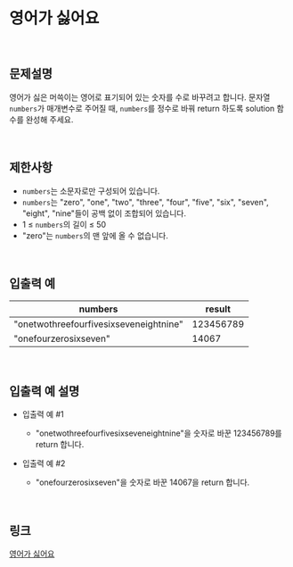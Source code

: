 # 영어가 싫어요

<br>

## 문제설명
영어가 싫은 머쓱이는 영어로 표기되어 있는 숫자를 수로 바꾸려고 합니다. 문자열 `numbers`가 매개변수로 주어질 때, `numbers`를 정수로 바꿔 return 하도록 solution 함수를 완성해 주세요.

<br>

## 제한사항
- `numbers`는 소문자로만 구성되어 있습니다.
- `numbers`는 "zero", "one", "two", "three", "four", "five", "six", "seven", "eight", "nine"들이 공백 없이 조합되어 있습니다.
- 1 ≤ `numbers`의 길이 ≤ 50
- "zero"는 `numbers`의 맨 앞에 올 수 없습니다.

<br>

## 입출력 예
| numbers | result |
|---|---|
| "onetwothreefourfivesixseveneightnine" | 123456789 |
| "onefourzerosixseven" | 14067 |

<br>

## 입출력 예 설명
- 입출력 예 #1
    - "onetwothreefourfivesixseveneightnine"을 숫자로 바꾼 123456789를 return 합니다.

- 입출력 예 #2
    - "onefourzerosixseven"을 숫자로 바꾼 14067을 return 합니다.

<br>

## 링크
[영어가 싫어요](https://school.programmers.co.kr/learn/courses/30/lessons/120894)
